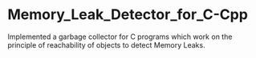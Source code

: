 # Memory_Leak_Detector_for_C-Cpp
Implemented a garbage collector for C programs which work on the principle of reachability of objects to detect Memory Leaks.
